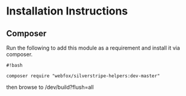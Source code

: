 # Installation Instructions #
## Composer ##
Run the following to add this module as a requirement and install it via composer.


```
#!bash

composer require "webfox/silverstripe-helpers:dev-master"
```
then browse to /dev/build?flush=all